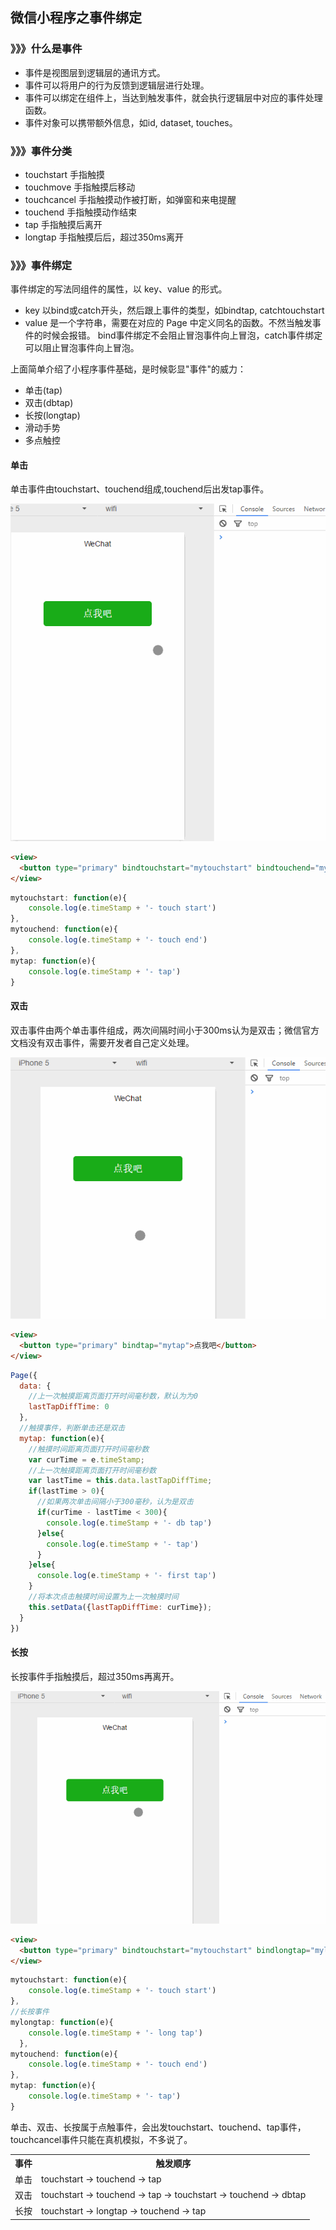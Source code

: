 ## 微信小程序之事件绑定

### 》》》什么是事件
- 事件是视图层到逻辑层的通讯方式。
- 事件可以将用户的行为反馈到逻辑层进行处理。
- 事件可以绑定在组件上，当达到触发事件，就会执行逻辑层中对应的事件处理函数。
- 事件对象可以携带额外信息，如id, dataset, touches。

### 》》》事件分类
- touchstart    手指触摸
- touchmove     手指触摸后移动
- touchcancel   手指触摸动作被打断，如弹窗和来电提醒
- touchend      手指触摸动作结束
- tap           手指触摸后离开
- longtap       手指触摸后后，超过350ms离开

### 》》》事件绑定

事件绑定的写法同组件的属性，以 key、value 的形式。

- key 以bind或catch开头，然后跟上事件的类型，如bindtap, catchtouchstart
- value 是一个字符串，需要在对应的 Page 中定义同名的函数。不然当触发事件的时候会报错。
bind事件绑定不会阻止冒泡事件向上冒泡，catch事件绑定可以阻止冒泡事件向上冒泡。

上面简单介绍了小程序事件基础，是时候彰显"事件"的威力：
- 单击(tap)
- 双击(dbtap)
- 长按(longtap)
- 滑动手势
- 多点触控

#### 单击
单击事件由touchstart、touchend组成,touchend后出发tap事件。

![](./images/click.gif)

```html
<view>
  <button type="primary" bindtouchstart="mytouchstart" bindtouchend="mytouchend" bindtap="mytap">点我吧</button>
</view>
```

```javascript
mytouchstart: function(e){
    console.log(e.timeStamp + '- touch start')
},
mytouchend: function(e){
    console.log(e.timeStamp + '- touch end')
},
mytap: function(e){
    console.log(e.timeStamp + '- tap')
}
```

#### 双击
双击事件由两个单击事件组成，两次间隔时间小于300ms认为是双击；微信官方文档没有双击事件，需要开发者自己定义处理。

![](./images/dbclick.gif)

```html
<view>
  <button type="primary" bindtap="mytap">点我吧</button>
</view>
```

```javascript
Page({
  data: {
    //上一次触摸距离页面打开时间毫秒数，默认为为0
    lastTapDiffTime: 0
  },
  //触摸事件，判断单击还是双击
  mytap: function(e){
    //触摸时间距离页面打开时间毫秒数
    var curTime = e.timeStamp;
    //上一次触摸距离页面打开时间毫秒数
    var lastTime = this.data.lastTapDiffTime;
    if(lastTime > 0){
      //如果两次单击间隔小于300毫秒，认为是双击
      if(curTime - lastTime < 300){
        console.log(e.timeStamp + '- db tap')
      }else{
        console.log(e.timeStamp + '- tap')
      }
    }else{
      console.log(e.timeStamp + '- first tap')
    }
    //将本次点击触摸时间设置为上一次触摸时间
    this.setData({lastTapDiffTime: curTime});
  }
})
```

#### 长按
长按事件手指触摸后，超过350ms再离开。

![](./images/longtap.gif)

```html
<view>
  <button type="primary" bindtouchstart="mytouchstart" bindlongtap="mylongtap" bindtouchend="mytouchend" bindtap="mytap">点我吧</button>
</view>
```

```javascript
mytouchstart: function(e){
    console.log(e.timeStamp + '- touch start')
},
//长按事件
mylongtap: function(e){
    console.log(e.timeStamp + '- long tap')
  },
mytouchend: function(e){
    console.log(e.timeStamp + '- touch end')
},
mytap: function(e){
    console.log(e.timeStamp + '- tap')
}
```

单击、双击、长按属于点触事件，会出发touchstart、touchend、tap事件，touchcancel事件只能在真机模拟，不多说了。
<table>
    <tr>
        <th>事件</th>
        <th>触发顺序</th>
    </tr>
    <tr>
      <td>单击</td>  
      <td>touchstart → touchend → tap</td>
    </tr>
    <tr>
      <td>双击</td>  
      <td>touchstart → touchend → tap → touchstart → touchend → dbtap</td>
    </tr>
    <tr>
      <td>长按</td>  
      <td>touchstart → longtap → touchend → tap</td>
    </tr>
</table>